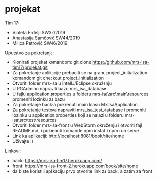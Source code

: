 # projekat

Tim 17:
  * Violeta Erdelji SW32/2019
  * Anastasija Samčović SW44/2019
  * Milica Petrović SW46/2019
 
Uputstvo za pokretanje:
  * Klonirati projekat komandom: git clone https://github.com/mrs-isa-tim17/projekat.git
  * Za pokretanje aplikacije prebaciti se na granu project_initialization komandom git checkout project_initialization
  * Otvoriti folder mrs-isa u IntellJ/Eclipse okruženju
  * U PGAdminu napraviti bazu mrs_isa_database
  * U fajlu application.properties u folderu mrs-isa\src\main\resources promeniti lozinku za bazu
  * Za pokretanje back-a pokrenuti main klasu MrsIsaApplication
  * Za pokretanje testova napraviti mrs_isa_test_database i promeniti lozinku u application.properties koji se nalazi u folderu mrs-isa\src\test\resources
  * Otvoriti folder mrs-isa-front u WebStorm okruženju i otvoriti fajl README.md, i pokrenuti komande npm install i npm run serve
  * Link ka aplikaciji: http://localhost:8081/book/site/home
  * Uživajte :)

Linkovi:
  * back: https://mrs-isa-tim17.herokuapp.com/
  * front: https://mrs-isa-front-2.herokuapp.com/book/site/home
  * da biste koristili aplikaciju prvo otvorite link za back, a zatim za front
